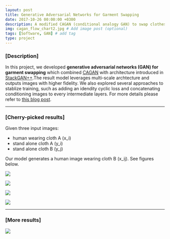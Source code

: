 ```yaml
---
layout: post
title: Generative Adversarial Networks for Garment Swapping
date: 2017-10-26 00:00:00 +0300
description: A modified CAGAN (conditional analogy GAN) to swap clothes.
img: cagan_flow_chart2.jpg # Add image post (optional)
tags: [Software, GAN] # add tag
type: project
---
```


### [Description]
In this project, we developed **generative adversarial networks (GAN) for garment swapping** which combined [CAGAN](https://arxiv.org/abs/1709.04695) with architecture introduced in [StackGAN++](https://arxiv.org/abs/1710.10916).The result model leverages multi-scale archtecture and outputs images with higher fidelity. We also explored several approaches to stablize training, such as adding an idendity cyclic loss and concatenating conditioning images to every intermediate layers.
For more details please refer to [this blog post](https://shaoanlu.wordpress.com/2017/10/26/reimplement-conditional-anology-gan-in-keras/).

---
### [Cherry-picked results]

Given three input images: 
  - human wearing cloth A (x_i)
  - stand alone cloth A (y_i)
  - stand alone cloth B (y_j)
  
Our model generates a human image wearing cloth B (x_ij). See figures below.

![](https://shaoanlu.files.wordpress.com/2017/10/format.jpg)

![](https://shaoanlu.files.wordpress.com/2017/10/intra-1.jpg?w=788)

![](https://shaoanlu.files.wordpress.com/2017/10/sleeves-2.jpg?w=788&h=236)

![](https://shaoanlu.files.wordpress.com/2017/10/graphics-2.jpg?w=788&h=236)

---
### [More results]

![](https://shaoanlu.files.wordpress.com/2017/10/others.jpg?w=788)
